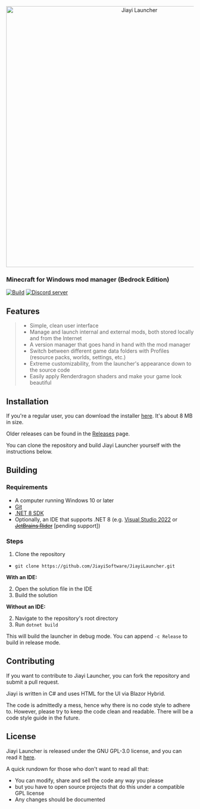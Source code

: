 <div align="center">
  <a href="https://jiayi.software/launcher"><img src="https://github.com/JiayiSoftware/JiayiLauncher/blob/master/.github/assets/logo.png" alt="Jiayi Launcher" width="700"></a>
</div>

### Minecraft for Windows mod manager (Bedrock Edition)

[![Build](https://github.com/JiayiSoftware/JiayiLauncher/actions/workflows/dotnet.yml/badge.svg)](https://github.com/JiayiSoftware/JiayiLauncher/actions/workflows/dotnet.yml)
[![Discord server](https://img.shields.io/badge/chat-on%20discord-7289da.svg)](https://jiayi.software/discord)

## Features
> * Simple, clean user interface
> * Manage and launch internal and external mods, both stored locally and from the Internet
> * A version manager that goes hand in hand with the mod manager
> * Switch between different game data folders with Profiles (resource packs, worlds, settings, etc.)
> * Extreme customizability, from the launcher's appearance down to the source code
> * Easily apply Renderdragon shaders and make your game look beautiful

## Installation
If you're a regular user, you can download the installer [here](https://jiyayi.mcpeplayground.com/static/JiayiInstaller.exe). It's about 8 MB in size.

Older releases can be found in the [Releases](https://github.com/JiayiSoftware/JiayiLauncher/releases) page.

You can clone the repository and build Jiayi Launcher yourself with the instructions below.

## Building
### Requirements
* A computer running Windows 10 or later
* [Git](https://git-scm.com/)
* [.NET 8 SDK](https://dotnet.microsoft.com/download/dotnet/8.0)
* Optionally, an IDE that supports .NET 8 (e.g. [Visual Studio 2022](https://visualstudio.microsoft.com/vs/) or [~~JetBrains Rider~~](https://www.jetbrains.com/rider/) [pending support])

### Steps
1. Clone the repository
* ```git clone https://github.com/JiayiSoftware/JiayiLauncher.git```

**With an IDE:**

2. Open the solution file in the IDE
3. Build the solution

**Without an IDE:**

2. Navigate to the repository's root directory
3. Run ```dotnet build```

This will build the launcher in debug mode. You can append ```-c Release``` to build in release mode.

## Contributing
If you want to contribute to Jiayi Launcher, you can fork the repository and submit a pull request.

Jiayi is written in C# and uses HTML for the UI via Blazor Hybrid.

The code is admittedly a mess, hence why there is no code style to adhere to. However, please try to keep the code clean and readable. There will be a code style guide in the future.

## License
Jiayi Launcher is released under the GNU GPL-3.0 license, and you can read it [here](https://github.com/JiayiSoftware/JiayiLauncher/blob/master/LICENSE).

A quick rundown for those who don't want to read all that:
- You can modify, share and sell the code any way you please
- but you have to open source projects that do this under a compatible GPL license
- Any changes should be documented 
